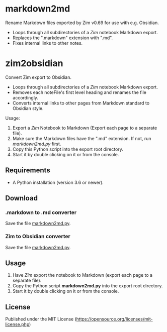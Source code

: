 # markdown2md

Rename Markdown files exported by Zim v0.69 for use with e.g. Obsidian.

- Loops through all subdirectories of a *Zim* notebook Markdown export.
- Replaces the ".markdown" extension with ".md". 
- Fixes internal links to other notes.

# zim2obsidian

Convert Zim export to Obsidian.

- Loops through all subdirectories of a *Zim* notebook Markdown export.
- Removes each noteFile's first level heading and renames the file accordingly. 
- Converts internal links to other pages from Markdown standard to Obsidian style.

Usage:

1. Export a *Zim* Notebook to Markdown (Export each page to a separate file).
2. Make sure the Markdown files have the ".md" extension. If not, run *markdown2md.py* first.
3. Copy this Python script into the export root directory. 
4. Start it by double clicking on it or from the console. 

## Requirements

- A Python installation (version 3.6 or newer).

## Download

### .markdown to .md converter

Save the file [markdown2md.py](https://raw.githubusercontent.com/peter88213/markdown2md/main/src/markdown2md.py).

### Zim to Obsidian converter

Save the file [markdown2md.py](https://raw.githubusercontent.com/peter88213/markdown2md/main/src/zim2obsidian.py).

## Usage

1. Have *Zim* export the notebook to Markdown (export each page to a separate file). 
2. Copy the Python script **markdown2md.py** into the export root directory. 
3. Start it by double clicking on it or from the console. 


## License

Published under the MIT License (https://opensource.org/licenses/mit-license.php)
